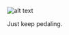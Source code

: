 ![alt text](https://github.com/csc132-devs/PiPedaler/blob/master/py/PiPedaler.gif?raw=true "Just keep pedaling")

Just keep pedaling.
